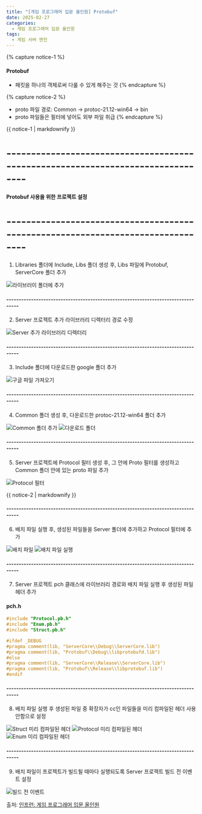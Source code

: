 ```yaml
---
title: "[게임 프로그래머 입문 올인원] Protobuf"
date: 2025-02-27
categories:
  - 게임 프로그래머 입문 올인원
tags:
  - 게임 서버 엔진
---
```




{% capture notice-1 %}
#### Protobuf

* 패킷을 하나의 객체로써 다룰 수 있게 해주는 것
{% endcapture %}

{% capture notice-2 %}
* proto 파일 경로: Common -> protoc-21.12-win64 -> bin
* proto 파일들은 필터에 넣어도 외부 파일 취급
{% endcapture %}



<div class="notice">
  {{ notice-1 | markdownify }}
</div>

# --------------------------------------------------------------------------------
#### Protobuf 사용을 위한 프로젝트 설정
# --------------------------------------------------------------------------------
1) Libraries 폴더에 Include, Libs 폴더 생성 후, Libs 파일에 Protobuf, ServerCore 폴더 추가


![라이브러이 폴더에 추가](https://github.com/user-attachments/assets/dc852e44-9a38-4e14-9959-399e8aa234b3)
#### ---------------------------------------------------------------------------------
2) Server 프로젝트 추가 라이브러리 디렉터리 경로 수정


![Server 추가 라이브러리 디렉터리](https://github.com/user-attachments/assets/15a7010b-a00c-47c0-ab68-1ec1992b3547)
#### ---------------------------------------------------------------------------------
3) Include 폴더에 다운로드한 google 폴더 추가


![구글 파일 가져오기](https://github.com/user-attachments/assets/547d5409-fc49-4b95-af30-aeb98c4c618d)
#### ---------------------------------------------------------------------------------
4) Common 폴더 생성 후, 다운로드한 protoc-21.12-win64 폴더 추가


![Common 폴더 추가](https://github.com/user-attachments/assets/59a18c49-3b57-44e2-bdcf-31ff7f30bd94)
![다운로드 폴더](https://github.com/user-attachments/assets/c953a525-53f6-4fda-87a9-f469e4f68527)
#### ---------------------------------------------------------------------------------
5) Server 프로젝트에 Protocol 필터 생성 후, 그 안에 Proto 필터를 생성하고 Common 폴더 안에 있는 proto 파일 추가


![Protocol 필터](https://github.com/user-attachments/assets/052b2926-6fb9-4668-977b-7f845ad5f53e)


<div class="notice">
  {{ notice-2 | markdownify }}
</div>

#### ---------------------------------------------------------------------------------
6) 배치 파일 실행 후, 생성된 파일들을 Server 폴더에 추가하고 Protocol 필터에 추가


![배치 파일](https://github.com/user-attachments/assets/c54346c9-231f-4aaa-8f3b-63789707dbe6)
![배치 파일 실행](https://github.com/user-attachments/assets/9447109e-7ca3-4a27-9afe-772946d6a21f)
#### ---------------------------------------------------------------------------------
7) Server 프로젝트 pch 클래스에 라이브러리 경로와 배치 파일 실행 후 생성된 파일 헤더 추가

#### pch.h
```cpp
#include "Protocol.pb.h"
#include "Enum.pb.h"
#include "Struct.pb.h"

#ifdef _DEBUG
#pragma comment(lib, "ServerCore\\Debug\\ServerCore.lib")
#pragma comment(lib, "Protobuf\\Debug\\libprotobufd.lib")
#else
#pragma comment(lib, "ServerCore\\Release\\ServerCore.lib")
#pragma comment(lib, "Protobuf\\Release\\libprotobuf.lib")
#endif
```
#### ---------------------------------------------------------------------------------
8) 배치 파일 실행 후 생성된 파일 중 확장자가 cc인 파일들을 미리 컴파일된 헤더 사용 안함으로 설정


![Struct 미리 컴파일된 헤더](https://github.com/user-attachments/assets/89daf65c-33b1-480f-9120-4203d5075189)
![Protocol 미리 컴파일된 헤더](https://github.com/user-attachments/assets/7179a005-93f5-4ff0-9837-bc8f5a09835e)
![Enum 미리 컴파일된 헤더](https://github.com/user-attachments/assets/07fd397e-7a02-4f8b-bce6-ccf20646560d)
#### ---------------------------------------------------------------------------------
9) 배치 파일이 프로젝트가 빌드될 때마다 실행되도록 Server 프로젝트 빌드 전 이벤트 설정


![빌드 전 이벤트](https://github.com/user-attachments/assets/c561e207-ffbe-438a-879e-d6285dcf315e)

출처: [인프런: 게임 프로그래머 입문 올인원][source]

[source]: https://www.inflearn.com/course/%EA%B2%8C%EC%9E%84-%ED%94%84%EB%A1%9C%EA%B7%B8%EB%9E%98%EB%A8%B8-%EC%9E%85%EB%AC%B8-%EC%98%AC%EC%9D%B8%EC%9B%90-rookiss/dashboard
